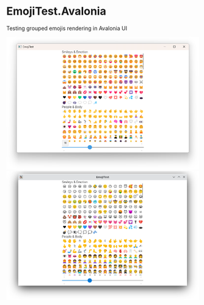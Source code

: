 # EmojiTest.Avalonia
Testing grouped emojis rendering in Avalonia UI

![Screenshot](https://github.com/Elorucov/EmojiTest.Avalonia/raw/master/Screenshots/Win.png)
![Screenshot](https://github.com/Elorucov/EmojiTest.Avalonia/raw/master/Screenshots/Linux.png)
